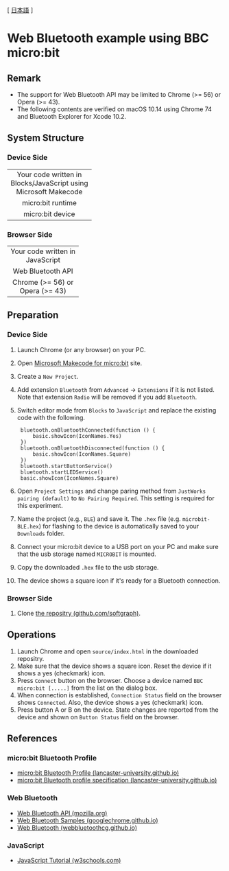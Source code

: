 [ [日本語](README.ja.md) ]

# Web Bluetooth example using BBC micro:bit

## Remark

+ The support for Web Bluetooth API may be limited to Chrome (>= 56) or Opera (>= 43).
+ The following contents are verified on macOS 10.14 using Chrome 74 and Bluetooth Explorer for Xcode 10.2.

## System Structure

### Device Side

<table>
<tr>
<td align="center">
	Your code written in <br>
	Blocks/JavaScript using <br>
	Microsoft Makecode
	</td>
	</tr>
<tr>
<td align="center">
	micro:bit runtime
	</td>
	</tr>
<tr>
<td align="center">
	micro:bit device
	</td>
	</tr>
	</table>

### Browser Side

<table>
<tr>
<td align="center">
	Your code written in <br>
	JavaScript
	</td>
	</tr>
<tr>
<td align="center">
	Web Bluetooth API
	</td>
	</tr>
<tr>
<td align="center">
	Chrome (>= 56) or <br>
	Opera (>= 43)
	</td>
	</tr>
	</table>

## Preparation

### Device Side

1. Launch Chrome (or any browser) on your PC.
1. Open [Microsoft Makecode for micro:bit](https://makecode.microbit.org/) site.
1. Create a `New Project`.
1. Add extension `Bluetooth` from `Advanced` -> `Extensions` if it is not listed. Note that extension `Radio` will be removed if you add `Bluetooth`.
1. Switch editor mode from `Blocks` to `JavaScript` and replace the existing code with the following.

		bluetooth.onBluetoothConnected(function () {
			basic.showIcon(IconNames.Yes)
		})
		bluetooth.onBluetoothDisconnected(function () {
			basic.showIcon(IconNames.Square)
		})
		bluetooth.startButtonService()
		bluetooth.startLEDService()
		basic.showIcon(IconNames.Square)

1. Open `Project Settings` and change paring method from `JustWorks pairing (default)` to `No Pairing Required`. This setting is required for this experiment.
1. Name the project (e.g., `BLE`) and save it. The `.hex` file (e.g. `microbit-BLE.hex`) for flashing to the device is automatically saved to your `Downloads` folder.
1. Connect your micro:bit device to a USB port on your PC and make sure that the usb storage named `MICROBIT` is mounted.
1. Copy the downloaded `.hex` file to the usb storage.
1. The device shows a square icon if it's ready for a Bluetooth connection.

### Browser Side

1. Clone [the repositry (github.com/softgraph)](https://github.com/softgraph/web-bluetooth-example-using-microbit).

## Operations

1. Launch Chrome and open `source/index.html` in the downloaded repositry.
1. Make sure that the device shows a square icon. Reset the device if it shows a yes (checkmark) icon.
1. Press `Connect` button on the browser. Choose a device named `BBC micro:bit [.....]` from the list on the dialog box.
1. When connection is established, `Connection Status` field on the browser shows `Connected`. Also, the device shows a yes (checkmark) icon.
1. Press button A or B on the device. State changes are reported from the device and shown on `Button Status` field on the browser.

## References

### micro:bit Bluetooth Profile

+ [micro:bit Bluetooth Profile (lancaster-university.github.io)](https://lancaster-university.github.io/microbit-docs/ble/profile/)
+ [micro:bit Bluetooth profile specification (lancaster-university.github.io)](https://lancaster-university.github.io/microbit-docs/resources/bluetooth/bluetooth_profile.html)

### Web Bluetooth

+ [Web Bluetooth API (mozilla.org)](https://developer.mozilla.org/en-US/docs/Web/API/Web_Bluetooth_API)
+ [Web Bluetooth Samples (googlechrome.github.io)](https://googlechrome.github.io/samples/web-bluetooth/)
+ [Web Bluetooth (webbluetoothcg.github.io)](https://webbluetoothcg.github.io/web-bluetooth/)

### JavaScript

+ [JavaScript Tutorial (w3schools.com)](https://www.w3schools.com/js/)
